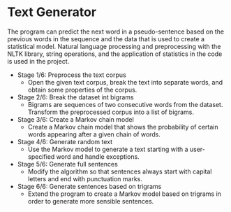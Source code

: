 # Text Generator

The program can predict the next word in a pseudo-sentence based on the previous words in the sequence and the data that is used to create a statistical model. Natural language processing and preprocessing with the NLTK library, string operations, and the application of statistics in the code is used in the project.

- Stage 1/6: Preprocess the text corpus
  - Open the given text corpus, break the text into separate words, and obtain some properties of the corpus.
- Stage 2/6: Break the dataset int bigrams
  - Bigrams are sequences of two consecutive words from the dataset. Transform the preprocessed corpus into a list of bigrams.
- Stage 3/6: Create a Markov chain model
  - Create a Markov chain model that shows the probability of certain words appearing after a given chain of words.
- Stage 4/6: Generate random text
  - Use the Markov model to generate a text starting with a user-specified word and handle exceptions.
- Stage 5/6: Generate full sentences
  - Modify the algorithm so that sentences always start with capital letters and end with punctuation marks.
- Stage 6/6: Generate sentences based on trigrams
  - Extend the program to create a Markov model based on trigrams in order to generate more sensible sentences.
